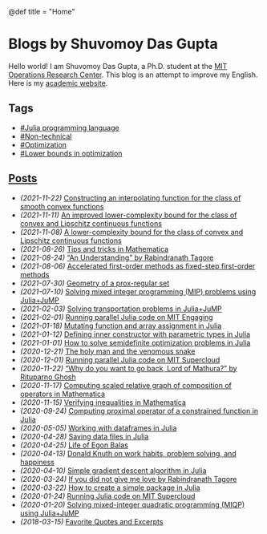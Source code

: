 @def title = "Home"

# Blogs by Shuvomoy Das Gupta

Hello world! I am Shuvomoy Das Gupta, a Ph.D. student at the [MIT Operations Research Center](https://orc.mit.edu/). This blog is an attempt to improve my English. Here is my [academic website](https://shuvomoy.github.io/site/).

## Tags

* [#Julia programming language](/tag/julia)
* [#Non-technical](/tag/non-technical)
* [#Optimization](/tag/optimization)
* [#Lower bounds in optimization](/tag/lower-bounds-in-optimization)


## [Posts]( #posts)

- *(2021-11-22)* [Constructing an interpolating function for the class of smooth convex functions](posts/Constructing-an-interpolating-function-for-the-class-of-smooth-convex-functions)
- *(2021-11-11)* [An improved lower-complexity bound for the class of convex and Lipschitz continuous functions](posts/An-improved-lower-complexity-bound-for-the-class-of-convex-and-Lipschitz-continuous-functions)
- *(2021-11-08)* [A lower-complexity bound for the class of convex and Lipschitz continuous functions](posts/A-lower-complexity-bound-for-the-class-of-convex-and-Lipschitz-continuous-functions/)
- *(2021-08-26)* [Tips and tricks in Mathematica](posts/Tips_and_tricks_in_Mathematica/)
- *(2021-08-24)* [“An Understanding” by Rabindranath Tagore](posts/An-understanding-by-Tagore/)
- *(2021-08-06)* [Accelerated first-order methods as fixed-step first-order methods](posts/Accelerated_methods_as_fixed_step_first_order_method/)
- *(2021-07-30)* [Geometry of a prox-regular set](posts/Geometry-of-proxregular-set/)
- *(2021-07-10)* [Solving mixed integer programming (MIP) problems using Julia+JuMP](posts/Solving_mixed_integer_programming_problems_in_JuMP_and_Gurobi/)
- *(2021-02-03)* [Solving transportation problems in Julia+JuMP](posts/Solving-transportation-problem-in-Julia-Jump/)
- *(2021-02-01)* [Running parallel Julia code on MIT Engaging](posts/Running-parallel-Julia-code-on-MIT-engaging/)
- *(2021-01-18)* [Mutating function and array assignment in Julia](posts/Notes-on-mutating-function-and-array-assignment-in-Julia/)
- *(2021-01-12)* [Defining inner constructor with parametric types in Julia](posts/Defining-inner-constructor-with-parametric-types-in-Julia/)
- *(2021-01-01)* [How to solve semidefinite optimization problems in Julia](posts/Solving_semidefinite_programming_problems_in_Julia/)
- *(2020-12-21)* [The holy man and the venomous snake](posts/The-holy-man-and-the-poisonous-snake/)
- *(2020-12-01)* [Running parallel Julia code on MIT Supercloud](posts/Running-parallel-Julia-code-on-MIT-supercloud/)
- *(2020-11-22)* [“Why do you want to go back, Lord of Mathura?” by Rituparno Ghosh](posts/Why-do-you-want-to-go-back-Lord-of-Mathura/)
- *(2020-11-17)* [Computing scaled relative graph of composition of operators in Mathematica](posts/Computing-composition-of-operators-via-scaled-relative-graph-in-Mathematica/)
- *(2020-11-15)* [Verifying inequalities in Mathematica](posts/Verifying-inequalities-in-Mathematica/)
- *(2020-09-24)* [Computing proximal operator of a constrained function in Julia](posts/Computing-proximal-operator-of-a-constrained-function-in-Julia/)
- *(2020-05-05)* [Working with dataframes in Julia](posts/Working-with-dataframes-Julia/)
- *(2020-04-28)* [Saving data files in Julia](posts/Saving_data_files_julia/)
- *(2020-04-25)* [Life of Egon Balas](posts/Life-of-Egon-Balas/)
- *(2020-04-13)* [Donald Knuth on work habits, problem solving, and happiness](posts/Knuth-on-work-habits-and-problem-solving-and-happiness/)
- *(2020-04-10)* [Simple gradient descent algorithm in Julia](posts/Implementing-simple-gradient-descent-Julia/)
- *(2020-03-24)* [If you did not give me love by Rabindranath Tagore](posts/If-you-did-not-give-me-love/)
- *(2020-03-22)* [How to create a simple package in Julia](posts/How-to-create-a-simple-package-in-julia/)
- *(2020-01-24)* [Running Julia code on MIT Supercloud](posts/Running-Julia-code-on-MIT-supercloud/)
- *(2020-01-20)* [Solving mixed-integer quadratic programming (MIQP) using Julia+JuMP](posts/Solving_mixed_integer_quadratic_programming_Julia/)
- *(2018-03-15)* [Favorite Quotes and Excerpts](posts/Quotes-and-excerpts/)

